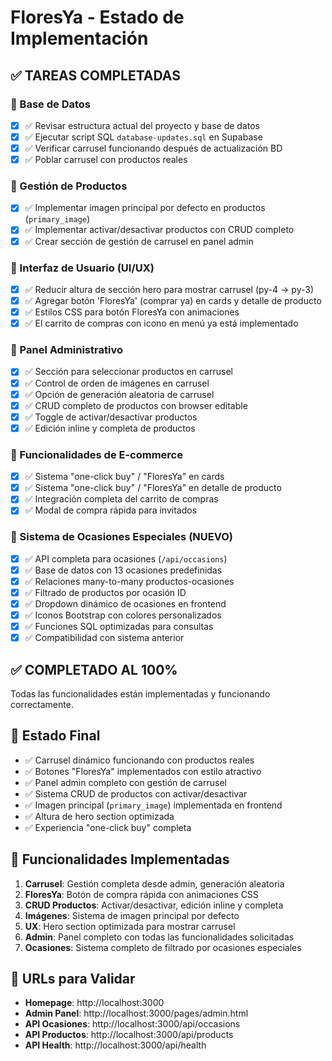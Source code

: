 # FloresYa - Estado de Implementación

## ✅ TAREAS COMPLETADAS

### 🔹 Base de Datos
- [x] ✅ Revisar estructura actual del proyecto y base de datos
- [x] ✅ Ejecutar script SQL `database-updates.sql` en Supabase
- [x] ✅ Verificar carrusel funcionando después de actualización BD
- [x] ✅ Poblar carrusel con productos reales

### 🔹 Gestión de Productos
- [x] ✅ Implementar imagen principal por defecto en productos (`primary_image`)
- [x] ✅ Implementar activar/desactivar productos con CRUD completo
- [x] ✅ Crear sección de gestión de carrusel en panel admin

### 🔹 Interfaz de Usuario (UI/UX)
- [x] ✅ Reducir altura de sección hero para mostrar carrusel (py-4 → py-3)
- [x] ✅ Agregar botón 'FloresYa' (comprar ya) en cards y detalle de producto
- [x] ✅ Estilos CSS para botón FloresYa con animaciones
- [x] ✅ El carrito de compras con icono en menú ya está implementado

### 🔹 Panel Administrativo
- [x] ✅ Sección para seleccionar productos en carrusel
- [x] ✅ Control de orden de imágenes en carrusel  
- [x] ✅ Opción de generación aleatoria de carrusel
- [x] ✅ CRUD completo de productos con browser editable
- [x] ✅ Toggle de activar/desactivar productos
- [x] ✅ Edición inline y completa de productos

### 🔹 Funcionalidades de E-commerce
- [x] ✅ Sistema "one-click buy" / "FloresYa" en cards
- [x] ✅ Sistema "one-click buy" / "FloresYa" en detalle de producto
- [x] ✅ Integración completa del carrito de compras
- [x] ✅ Modal de compra rápida para invitados

### 🔹 Sistema de Ocasiones Especiales (NUEVO)
- [x] ✅ API completa para ocasiones (`/api/occasions`)
- [x] ✅ Base de datos con 13 ocasiones predefinidas
- [x] ✅ Relaciones many-to-many productos-ocasiones
- [x] ✅ Filtrado de productos por ocasión ID
- [x] ✅ Dropdown dinámico de ocasiones en frontend
- [x] ✅ Iconos Bootstrap con colores personalizados
- [x] ✅ Funciones SQL optimizadas para consultas
- [x] ✅ Compatibilidad con sistema anterior

## ✅ COMPLETADO AL 100%
Todas las funcionalidades están implementadas y funcionando correctamente.

## 🚀 Estado Final
- ✅ Carrusel dinámico funcionando con productos reales
- ✅ Botones "FloresYa" implementados con estilo atractivo
- ✅ Panel admin completo con gestión de carrusel
- ✅ Sistema CRUD de productos con activar/desactivar
- ✅ Imagen principal (`primary_image`) implementada en frontend
- ✅ Altura de hero section optimizada
- ✅ Experiencia "one-click buy" completa

## 🎯 Funcionalidades Implementadas
1. **Carrusel**: Gestión completa desde admin, generación aleatoria
2. **FloresYa**: Botón de compra rápida con animaciones CSS
3. **CRUD Productos**: Activar/desactivar, edición inline y completa
4. **Imágenes**: Sistema de imagen principal por defecto
5. **UX**: Hero section optimizada para mostrar carrusel
6. **Admin**: Panel completo con todas las funcionalidades solicitadas
7. **Ocasiones**: Sistema completo de filtrado por ocasiones especiales

## 🌸 URLs para Validar
- **Homepage**: http://localhost:3000
- **Admin Panel**: http://localhost:3000/pages/admin.html
- **API Ocasiones**: http://localhost:3000/api/occasions
- **API Productos**: http://localhost:3000/api/products
- **API Health**: http://localhost:3000/api/health